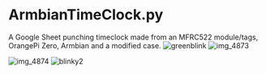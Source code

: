 # ArmbianTimeClock.py
A Google Sheet punching timeclock made from an MFRC522 module/tags, OrangePi Zero, Armbian and a modified case.
![greenblink](https://user-images.githubusercontent.com/8212296/33339642-75c06a62-d43f-11e7-98ee-ccba8e9f4c2a.gif)
![img_4873](https://user-images.githubusercontent.com/8212296/33339664-875b0a34-d43f-11e7-8f7d-525c678cfcca.JPG)

![img_4874](https://user-images.githubusercontent.com/8212296/33339672-8da16712-d43f-11e7-8337-b743d49c5c21.JPG)
![blinky2](https://user-images.githubusercontent.com/8212296/33339935-3d6bed48-d440-11e7-80fb-850be5dc8113.gif)
